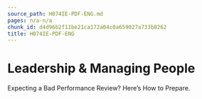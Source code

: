 ```yaml
---
source_path: H074IE-PDF-ENG.md
pages: n/a-n/a
chunk_id: d4d96b2f11be21ca172a04c0a659027a733b8262
title: H074IE-PDF-ENG
---
```

# Leadership & Managing People

Expecting a Bad Performance Review? Here’s How to Prepare.
